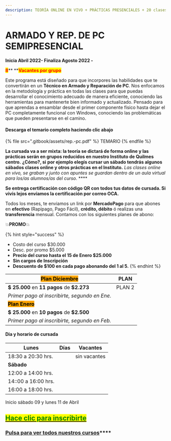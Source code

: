 ```yaml
---
description: TEORÍA ONLINE EN VIVO + PRÁCTICAS PRESENCIALES + 20 clases de 2 horas.
---
```


# ARMADO Y REP. DE PC SEMIPRESENCIAL

**Inicia Abril 2022- Finaliza Agosto 2022 -**&#x20;

<mark style="color:red;">**8**</mark>**  **<mark style="color:red;">**Vacantes por grupo**</mark>

Este programa está diseñado para que incorpores las habilidades que te convertirán en un **Técnico en Armado y Reparación de PC**. Nos enfocamos en la metodología y práctica en todas las clases para que puedas desarrollar el conocimiento adecuado de manera eficiente, conociendo las herramientas para mantenerte bien informado y actualizado. Pensado para que aprendas a ensamblar desde el primer componente físico hasta dejar el PC completamente funcional con Windows, conociendo las problemáticas que pueden presentarse en el camino.

#### Descarga el temario completo haciendo clic abajo

{% file src=".gitbook/assets/rep.-pc.pdf" %}
TEMARIO
{% endfile %}

**La cursada va a ser mixta: la teoría se dictará de forma online y las prácticas serán en grupos reducidos  en nuestro Instituto de Quilmes centro.** **¿Cómo?, si** **por ejemplo elegís cursar un sábado tendrás algunos sábados clases online y otros prácticas en el Instituto.** _Las clases online en vivo, se graban y  junto con apuntes se guardan dentro de un aula virtual para los/as alumnos/as del curso._ ****&#x20;

**Se entrega certificación con código QR con todos tus datos de cursada. Si vivís lejos enviamos la certificación por correo OCA.**

Todos los meses, te enviamos un link por **MercadoPago** para que abones en **efectivo** (Rapipago, Pago Fácil), **crédito, débito** ó realizas una **transferencia** mensual. Contamos con los siguientes planes de abono:

💥**PROMO**💥&#x20;

{% hint style="success" %}
* Costo del curso $30.000
* Desc. por promo $5.000
* **Precio del curso hasta el 15 de Enero $25.000**
* **Sin cargos de Inscripción**
* **Descuento de $100 en cada pago abonando del 1 al 5.**&#x20;
{% endhint %}

| <mark style="background-color:orange;">**Plan Diciembre**</mark> | PLAN   |
| ---------------------------------------------------------------- | ------ |
| **$ 25.000** en **11 pagos** de **$2.273**                       | PLAN 2 |
| _Primer pago al inscribirte, segundo en Ene._                    |        |
| <mark style="background-color:orange;">**Plan Enero**</mark>     |        |
| **$ 25.000** en **10 pagos** de **$2.500**                       |        |
| _Primer pago al inscribirte, segundo en Feb._                    |        |

#### Dia y horario de cursada

| **Lunes**           | Días | Vacantes     |
| ------------------- | ---- | ------------ |
| 18:30 a 20:30 hrs.  |      | sin vacantes |
| **Sábado**          |      |              |
| 12:00 a 14:00 hrs.  |      |              |
| 14::00 a 16:00 hrs. |      |              |
| 16:00 a 18:00 hrs.  |      |              |

Inicio sábado 09 y lunes 11 de Abril

## <mark style="color:green;"></mark>[<mark style="color:green;">Hace clic para inscribirte</mark>](http://wa.me/5491164622877?text=Me%20interesa%20el%20curso%20de%20Tango%20Gestion)<mark style="color:green;"></mark>

### [**Pulsa para ver todos nuestros cursos**](./)****

